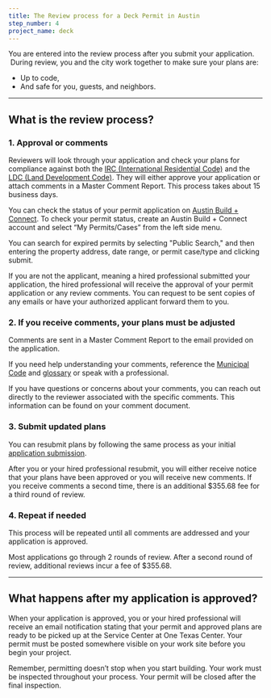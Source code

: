```yaml
---
title: The Review process for a Deck Permit in Austin
step_number: 4
project_name: deck
---
```



You are entered into the review process after you submit your application. &nbsp;During review, you and the city work together to make sure your plans are:

* Up to code,
* And safe for you, guests, and neighbors.

---

## What is the review process?

### 1. Approval or comments

Reviewers will look through your application and check your plans for compliance against both the [IRC (International Residential Code)](https://www.iccsafe.org/codes-tech-support/codes/2015-i-codes/irc/) and the [LDC (Land Development Code)](https://www.municode.com/library/tx/austin/codes/code_of_ordinances?nodeId=TIT25LADE). They will either approve your application or attach comments in a Master Comment Report. This process takes about 15 business days.

You can check the status of your permit application on [Austin Build + Connect](https://abc.austintexas.gov/web/permit/index). To check your permit status, create an Austin Build + Connect account and select “My Permits/Cases” from the left side menu.

You can search for expired permits by selecting "Public Search," and then entering the property address, date range, or permit case/type and clicking submit.&nbsp;

If you are not the applicant, meaning a hired professional submitted your application, the hired professional will receive the approval of your permit application or any review comments. You can request to be sent copies of any emails or have your authorized applicant forward them to you.

### 2. If you receive comments, your plans must be adjusted

Comments are sent in a Master Comment Report to the email provided on the application.

If you need help understanding your comments, reference the [Municipal Code](https://www.municode.com/library/tx/austin/codes/code_of_ordinances?nodeId=THCOAUTE01) and [glossary](/residential-toolkit/glossary/) or speak with a professional.

If you have questions or concerns about your comments, you can reach out directly to the reviewer associated with the specific comments. This information can be found on your comment document.

### 3. Submit updated plans

You can resubmit plans by following the same process as your initial [application submission](http://alpha.webuildthis.city/projects/deck#how-do-i-submit-my-application?).

After you or your hired professional resubmit, you will either receive notice that your plans have been approved or you will receive new comments. If you receive comments a second time, there is an additional $355.68 fee for a third round of review.

### 4. Repeat if needed

This process will be repeated until all comments are addressed and your application is approved.

Most applications go through 2 rounds of review. After a second round of review, additional reviews incur a fee of $355.68.

---

## What happens after my application is approved?

When your application is approved, you or your hired professional will receive an email notification stating that your permit and approved plans are ready to be picked up at the Service Center at One Texas Center. Your permit must be posted somewhere visible on your work site before you begin your project.

Remember, permitting doesn’t stop when you start building. Your work must be inspected throughout your process. Your permit will be closed after the final inspection.
